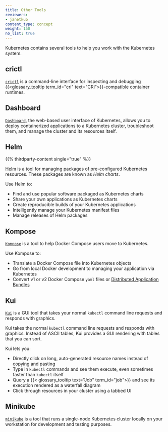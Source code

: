 ```yaml
---
title: Other Tools
reviewers:
- janetkuo
content_type: concept
weight: 150
no_list: true
---
```


<!-- overview -->
Kubernetes contains several tools to help you work with the Kubernetes system.

<!-- body -->

## crictl

[`crictl`](https://github.com/kubernetes-sigs/cri-tools) is a command-line
interface for inspecting and debugging {{<glossary_tooltip term_id="cri" text="CRI">}}-compatible
container runtimes.

## Dashboard

[`Dashboard`](/docs/kubernetes/en/tasks/access-application-cluster/web-ui-dashboard/), the web-based user interface of Kubernetes, allows you to deploy containerized applications
to a Kubernetes cluster, troubleshoot them, and manage the cluster and its
resources itself.

## Helm
{{% thirdparty-content single="true" %}}

[Helm](https://helm.sh/) is a tool for managing packages of pre-configured
Kubernetes resources. These packages are known as _Helm charts_.

Use Helm to:

* Find and use popular software packaged as Kubernetes charts
* Share your own applications as Kubernetes charts
* Create reproducible builds of your Kubernetes applications
* Intelligently manage your Kubernetes manifest files
* Manage releases of Helm packages

## Kompose

[`Kompose`](https://github.com/kubernetes/kompose) is a tool to help Docker Compose users move to Kubernetes.

Use Kompose to:

* Translate a Docker Compose file into Kubernetes objects
* Go from local Docker development to managing your application via Kubernetes
* Convert v1 or v2 Docker Compose `yaml` files or [Distributed Application Bundles](https://docs.docker.com/compose/bundles/)

## Kui

[`Kui`](https://github.com/kubernetes-sigs/kui) is a GUI tool that takes your normal
`kubectl` command line requests and responds with graphics.

Kui takes the normal `kubectl` command line requests and responds with graphics. Instead 
of ASCII tables, Kui provides a GUI rendering with tables that you can sort.

Kui lets you:

* Directly click on long, auto-generated resource names instead of copying and pasting
* Type in `kubectl` commands and see them execute, even sometimes faster than `kubectl` itself
* Query a {{< glossary_tooltip text="Job" term_id="job">}} and see its execution rendered
  as a waterfall diagram
* Click through resources in your cluster using a tabbed UI 

## Minikube

[`minikube`](https://minikube.sigs.k8s.io/docs/) is a tool that
runs a single-node Kubernetes cluster locally on your workstation for
development and testing purposes.